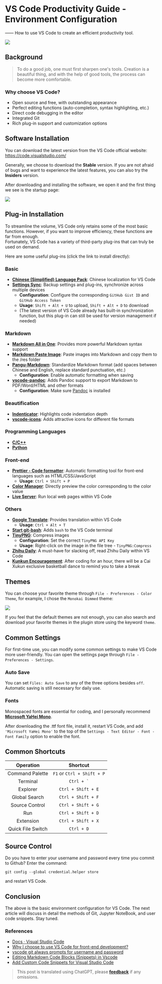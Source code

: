 # VS Code Productivity Guide - Environment Configuration

—— How to use VS Code to create an efficient productivity tool.

![](https://wiki-media-1253965369.cos.ap-guangzhou.myqcloud.com/img/20200319135609.png)

## Background

> To do a good job, one must first sharpen one's tools. Creation is a beautiful thing, and with the help of good tools, the process can become more comfortable.

### Why choose VS Code?

- Open source and free, with outstanding appearance
- Perfect editing functions (auto-completion, syntax highlighting, etc.)
- Direct code debugging in the editor
- Integrated Git
- Rich plug-in support and customization options

## Software Installation

You can download the latest version from the VS Code official website: <https://code.visualstudio.com/>

Generally, we choose to download the **Stable** version. If you are not afraid of bugs and want to experience the latest features, you can also try the **Insiders** version.

After downloading and installing the software, we open it and the first thing we see is the startup page:

![](https://wiki-media-1253965369.cos.ap-guangzhou.myqcloud.com/img/20200318224855.png)

## Plug-in Installation

To streamline the volume, VS Code only retains some of the most basic functions. However, if you want to improve efficiency, these functions are far from enough.  
Fortunately, VS Code has a variety of third-party plug-ins that can truly be used on demand.

Here are some useful plug-ins (click the link to install directly):

### Basic

- [**Chinese (Simplified) Language Pack**](https://marketplace.visualstudio.com/items?itemName=MS-CEINTL.vscode-language-pack-zh-hans): Chinese localization for VS Code
- [**Settings Sync**](https://marketplace.visualstudio.com/items?itemName=Shan.code-settings-sync): Backup settings and plug-ins, synchronize across multiple devices
  - **Configuration**: Configure the corresponding `GitHub Gist ID` and `GitHub Access Token`
  - **Usage**: `Shift + Alt + U` to upload, `Shift + Alt + D` to download
  - (The latest version of VS Code already has built-in synchronization function, but this plug-in can still be used for version management if needed)

### Markdown

- [**Markdown All in One**](https://marketplace.visualstudio.com/items?itemName=yzhang.markdown-all-in-one): Provides more powerful Markdown syntax support
- [**Markdown Paste Image**](https://marketplace.visualstudio.com/items?itemName=onesdev.vscode-paste-image-plus): Paste images into Markdown and copy them to the /res folder
- [**Pangu-Markdown**](https://marketplace.visualstudio.com/items?itemName=xlthu.Pangu-Markdown): Standardize Markdown format (add spaces between Chinese and English, replace standard punctuation, etc.)
  - **Configuration**: Enable automatic formatting when saving
- [**vscode-pandoc**](https://marketplace.visualstudio.com/items?itemName=DougFinke.vscode-pandoc): Adds Pandoc support to export Markdown to PDF/Word/HTML and other formats
  - **Configuration**: Make sure [Pandoc](https://pandoc.org/installing.html) is installed

### Beautification

- [**Indenticator**](https://marketplace.visualstudio.com/items?itemName=SirTori.indenticator): Highlights code indentation depth
- [**vscode-icons**](https://marketplace.visualstudio.com/items?itemName=vscode-icons-team.vscode-icons): Adds attractive icons for different file formats

### Programming Languages

- [**C/C++**](https://marketplace.visualstudio.com/items?itemName=ms-vscode.cpptools)
- [**Python**](https://marketplace.visualstudio.com/items?itemName=ms-python.python)

### Front-end

- [**Prettier - Code formatter**](https://marketplace.visualstudio.com/items?itemName=esbenp.prettier-vscode): Automatic formatting tool for front-end languages such as HTML/CSS/JavaScript
  - **Usage**: `Ctrl + Shift + P`
- [**Color Manager**](https://marketplace.visualstudio.com/items?itemName=RoyAction.color-manager): Directly preview the color corresponding to the color value
- [**Live Server**](https://marketplace.visualstudio.com/items?itemName=ritwickdey.LiveServer): Run local web pages within VS Code

### Others

- [**Google Translate**](https://marketplace.visualstudio.com/items?itemName=hancel.google-translate): Provides translation within VS Code
  - **Usage**: `Ctrl + Alt + T`
- [**Start git-bash**](https://marketplace.visualstudio.com/items?itemName=McCarter.start-git-bash): Adds `bash` to the VS Code terminal
- [**TinyPNG**](https://marketplace.visualstudio.com/items?itemName=andi1984.tinypng): Compress images
  - **Configuration**: Set the correct `TinyPNG API Key`
  - **Usage**: Right-click on the image in the file tree - `TinyPNG:Compress`
- [**Zhihu Daily**](https://marketplace.visualstudio.com/items?itemName=YRM.zhihu): A must-have for slacking off, read Zhihu Daily within VS Code
- [**Kunkun Encouragement**](https://marketplace.visualstudio.com/items?itemName=sakura1357.cxk): After coding for an hour, there will be a Cai Xukun exclusive basketball dance to remind you to take a break

## Themes

You can choose your favorite theme through `File - Preferences - Color Theme`, for example, I chose the `Monokai Dimmed` theme:

![](https://wiki-media-1253965369.cos.ap-guangzhou.myqcloud.com/img/20200319132727.png)

If you feel that the default themes are not enough, you can also search and download your favorite themes in the plugin store using the keyword `theme`.

## Common Settings

For first-time use, you can modify some common settings to make VS Code more user-friendly. You can open the settings page through `File - Preferences - Settings`.

### Auto Save

You can set `Files: Auto Save` to any of the three options besides `off`. Automatic saving is still necessary for daily use.

### Fonts

Monospaced fonts are essential for coding, and I personally recommend [**Microsoft YaHei Mono**](https://github.com/linyuxuanlin/File-host/blob/main/software-development/Microsoft-YaHei-Mono.ttf).

After downloading the .ttf font file, install it, restart VS Code, and add `'Microsoft YaHei Mono'` to the top of the `Settings - Text Editor - Font - Font Family` option to enable the font.

## Common Shortcuts

|     Operation     |          Shortcut          |
| :---------------: | :------------------------: |
|  Command Palette  | `F1` or `Ctrl + Shift + P` |
|     Terminal      | <code>Ctrl + &#96;</code>  |
|     Explorer      |     `Ctrl + Shift + E`     |
|   Global Search   |     `Ctrl + Shift + F`     |
|  Source Control   |     `Ctrl + Shift + G`     |
|        Run        |     `Ctrl + Shift + D`     |
|     Extension     |     `Ctrl + Shift + X`     |
| Quick File Switch |         `Ctrl + D`         |

## Source Control

Do you have to enter your username and password every time you commit to Github? Enter the command:

```shell
git config --global credential.helper store
```

and restart VS Code.

## Conclusion

The above is the basic environment configuration for VS Code. The next article will discuss in detail the methods of Git, Jupyter NoteBook, and user code snippets. Stay tuned.

### References

- [Docs · Visual Studio Code](https://code.visualstudio.com/docs)
- [Why I choose to use VS Code for front-end development?](https://zhuanlan.zhihu.com/p/28631442)
- [vscode git always prompts for username and password](https://www.jianshu.com/p/8854713433c5)
- [Editing Markdown Code Blocks (Snippets) in Vscode](https://www.jianshu.com/p/a87e9ca2d208)
- [Add Custom Code Snippets for Visual Studio Code](https://blog.walterlv.com/post/add-custom-code-snippet-for-vscode.html##%E5%85%B3%E4%BA%8E%E6%96%87%E4%BB%B6%E5%90%8D%E7%A7%B0)

> This post is translated using ChatGPT, please [**feedback**](https://github.com/linyuxuanlin/Wiki_MkDocs/issues/new) if any omissions.
